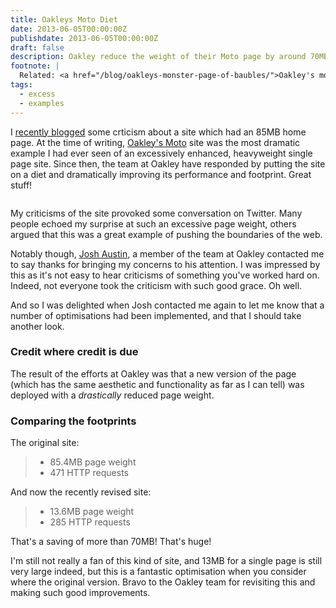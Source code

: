 ```yaml
---
title: Oakleys Moto Diet
date: 2013-06-05T00:00:00Z
publishdate: 2013-06-05T00:00:00Z
draft: false
description: Oakley reduce the weight of their Moto page by around 70MB
footnote: |
  Related: <a href="/blog/oakleys-monster-page-of-baubles/">Oakley's monster page of baubles</a>, <a href="/blog/reflecting-on-fullfrontal-2011/">Reflecting on Full Frontal 2011</a>
tags:
  - excess
  - examples
---
```


I <a href="/blog/oakleys-monster-page-of-baubles/">recently blogged</a> some crticism about a site which had an 85MB home page. At the time of writing, <a href="http://moto.oakley.com">Oakley's Moto</a> site was the most dramatic example I had ever seen of an excessively enhanced, heavyweight single page site.  Since then, the team at Oakley have responded by putting the site on a diet and dramatically improving its performance and footprint. Great stuff!

<img src="/images/oakley-moto-2.jpeg" alt="">


<p>
    My criticisms of the site provoked some conversation on Twitter. Many people echoed my surprise at such an excessive page weight, others argued that this was a great example of pushing the boundaries of the web.
</p>
<p>
    Notably though, <a href="https://twitter.com/joshaustin/status/326735602424889345">Josh Austin</a>, a member of the team at Oakley contacted me to say thanks for bringing my concerns to his attention. I was impressed by this as it's not easy to hear criticisms of something you've worked hard on. Indeed, not everyone took the criticism with such good grace. Oh well.
</p>
<p>
    And so I was delighted when Josh contacted me again to let me know that a number of optimisations had been implemented, and that I should take another look.
</p>

<h3>Credit where credit is due</h3>
<p>
    The result of the efforts at Oakley was that a new version of the page (which has the same aesthetic and functionality as far as I can tell) was deployed with a <em>drastically</em> reduced page weight.
</p>


<h3>Comparing the footprints</h3>
<p>The original site:</p>
<blockquote>
    <ul>
        <li>85.4MB page weight</li>
        <li>471 HTTP requests</li>
    </ul>
</blockquote>
<p>And now the recently revised site:</p>
<blockquote>
    <ul>
        <li>13.6MB page weight</li>
        <li>285 HTTP requests</li>
    </ul>
</blockquote>

<p>
    That's a saving of more than 70MB! That's huge!
</p>
<p>
    I'm still not really a fan of this kind of site, and 13MB for a single page is still very large indeed, but this is a fantastic optimisation when you consider where the original version. Bravo to the Oakley team for revisiting this and making such good improvements.
</p>







